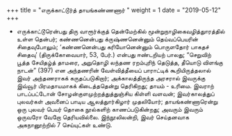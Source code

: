 ﻿+++
title = "எருக்காட்டூர்த் தாயங்கண்ணணார்  "
weight = 1
date = "2019-05-12"
+++


- எருக்காட்டூரென்பது  திரு வாரூர்க்குத் தென்மேற்கில் மூன்றுநாழிகைவழித்துாரத்தில் உள்ள தென்பர்; கண்ணனென்பது க்ருஷ்ணனென்னும் தெய்வப்பெயரின் சிதைவுபோலும்; ‘கண்ணனென்பது கரியோனென்னும் பொருளதோர் பாகதச் சிதைவு’ (திருக்கோவையார், 53, பேர்.)  என்பது ஈண்டறியற் பாலது; “செறுவிற் பூத்த சேயிதழ்த் தாமரை, அறுதொழி லந்தண ரறம்புரிந் தெடுத்த, தீயொடு விளங்கு நாடன்” (397)  என அந்தணரின் வேள்வித்தீயைப் பாராட்டிக் கூறியிருத்தலால் இவர் அந்தணராகக் கருதப்படுகிறார்; அக்காலத்திருந்த அரசரால் இவருக்கு இவ்வூர் பிரமதாயமாகக் கிடைத்ததென்று தெரிகிறது; தாயம் - உரிமை. இவராற் பாடப்பட்டோன் சோழன்குளமுற்றத்துத்துஞ்சிய கிள்ளி வளவன்; இவர்காலத்துப் புலவர்கள் அவனைப் பாடிய ஆலத்துார்கிழார் முதலியோர்; தாயங்கண்ணாரென்று ஒரு புலவர் பெயர் தொகை நூல்களிற் காணப்படுகின்றது; அவரும் இவரும் ஒருவரோ வேறோ தெரியவில்லை. இந்நூலிலன்றி, இவர் செய்தனவாக அகநானூற்றில் 7 செய்யுட்கள் உண்டு. 
  
